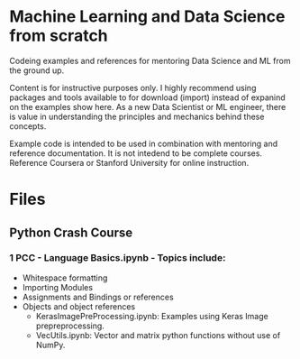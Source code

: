 # Machine Learning and Data Science from scratch
Codeing examples and references for mentoring Data Science and ML from the ground up.

Content is for instructive purposes only. I highly recommend using packages and tools available to for download (import) instead of expanind on the examples show here. As a new Data Scientist or ML engineer, there is value in understanding the principles and mechanics behind these concepts. 

Example code is intended to be used in combination with mentoring and reference documentation. It is not intedend to be complete courses. Reference Coursera or Stanford University for online instruction.

# Files
## Python Crash Course
### 1 PCC - Language Basics.ipynb - Topics include:
* Whitespace formatting
* Importing Modules
* Assignments and Bindings or references
* Objects and object references
  * KerasImagePreProcessing.ipynb: Examples using Keras Image prepreprocessing.  
  * VecUtils.ipynb: Vector and matrix python functions without use of NumPy.
